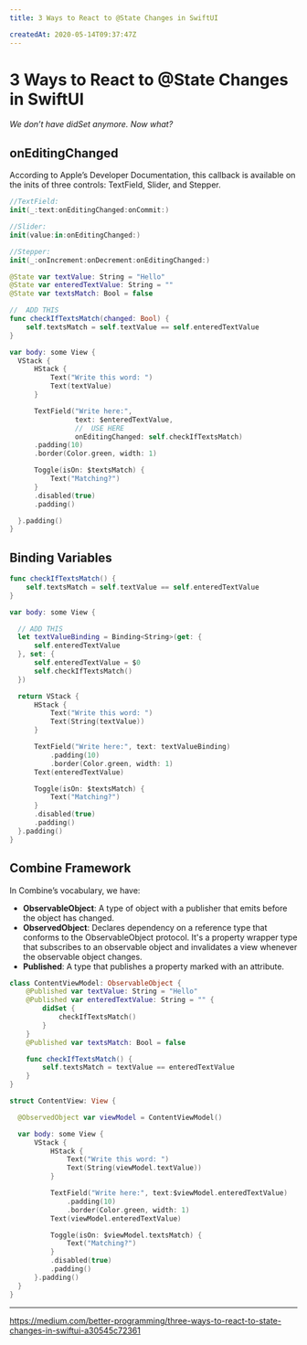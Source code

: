 ```yaml
---
title: 3 Ways to React to @State Changes in SwiftUI

createdAt: 2020-05-14T09:37:47Z
---
```


# 3 Ways to React to @State Changes in SwiftUI

*We don’t have didSet anymore. Now what?*

## onEditingChanged

According to Apple’s Developer Documentation, this callback is available on the inits of three controls: TextField, Slider, and Stepper.

```swift
//TextField:
init(_:text:onEditingChanged:onCommit:)

//Slider:
init(value:in:onEditingChanged:)

//Stepper:
init(_:onIncrement:onDecrement:onEditingChanged:)
```

```swift
@State var textValue: String = "Hello"
@State var enteredTextValue: String = ""
@State var textsMatch: Bool = false    

//  ADD THIS
func checkIfTextsMatch(changed: Bool) {
    self.textsMatch = self.textValue == self.enteredTextValue
}

var body: some View {
  VStack {
      HStack {
          Text("Write this word: ")
          Text(textValue)
      }

      TextField("Write here:", 
                text: $enteredTextValue,
                //  USE HERE
                onEditingChanged: self.checkIfTextsMatch)
      .padding(10)
      .border(Color.green, width: 1)

      Toggle(isOn: $textsMatch) {
          Text("Matching?")
      }
      .disabled(true)
      .padding()

  }.padding()
}
```

## Binding Variables

```swift
func checkIfTextsMatch() {
    self.textsMatch = self.textValue == self.enteredTextValue
}

var body: some View {

  // ADD THIS
  let textValueBinding = Binding<String>(get: {
      self.enteredTextValue
  }, set: {
      self.enteredTextValue = $0
      self.checkIfTextsMatch()
  })

  return VStack {
      HStack {
          Text("Write this word: ")
          Text(String(textValue))
      }

      TextField("Write here:", text: textValueBinding)
          .padding(10)
          .border(Color.green, width: 1)
      Text(enteredTextValue)

      Toggle(isOn: $textsMatch) {
          Text("Matching?")
      }
      .disabled(true)
      .padding()
  }.padding()
}
```

## Combine Framework

In Combine’s vocabulary, we have:
- **ObservableObject**: A type of object with a publisher that emits before the object has changed.
- **ObservedObject**: Declares dependency on a reference type that conforms to the ObservableObject protocol. It's a property wrapper type that subscribes to an observable object and invalidates a view whenever the observable object changes.
- **Published**: A type that publishes a property marked with an attribute.

```swift
class ContentViewModel: ObservableObject {
    @Published var textValue: String = "Hello"
    @Published var enteredTextValue: String = "" {
        didSet {
            checkIfTextsMatch()
        }
    }
    @Published var textsMatch: Bool = false

    func checkIfTextsMatch() {
        self.textsMatch = textValue == enteredTextValue
    }
}
```

```swift
struct ContentView: View {

  @ObservedObject var viewModel = ContentViewModel()

  var body: some View {
      VStack {
          HStack {
              Text("Write this word: ")
              Text(String(viewModel.textValue))
          }

          TextField("Write here:", text:$viewModel.enteredTextValue)
              .padding(10)
              .border(Color.green, width: 1)
          Text(viewModel.enteredTextValue)

          Toggle(isOn: $viewModel.textsMatch) {
              Text("Matching?")
          }
          .disabled(true)
          .padding()
      }.padding()
  }
}
```

---

https://medium.com/better-programming/three-ways-to-react-to-state-changes-in-swiftui-a30545c72361